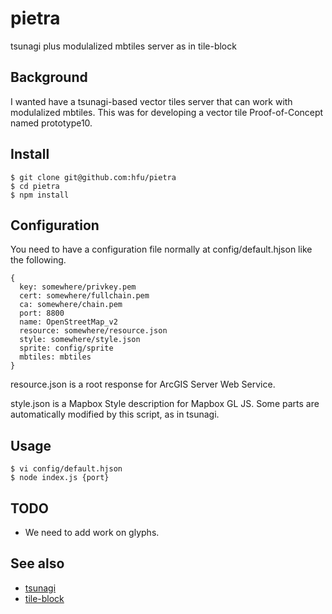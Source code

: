 # pietra
tsunagi plus modulalized mbtiles server as in tile-block

## Background
I wanted have a tsunagi-based vector tiles server that can work with modulalized mbtiles. This was for developing a vector tile Proof-of-Concept named prototype10.

## Install
```console
$ git clone git@github.com:hfu/pietra
$ cd pietra
$ npm install
```

## Configuration
You need to have a configuration file normally at config/default.hjson like the following. 
```
{
  key: somewhere/privkey.pem
  cert: somewhere/fullchain.pem
  ca: somewhere/chain.pem
  port: 8800
  name: OpenStreetMap_v2
  resource: somewhere/resource.json
  style: somewhere/style.json 
  sprite: config/sprite
  mbtiles: mbtiles
}
```
resource.json is a root response for ArcGIS Server Web Service.

style.json is a Mapbox Style description for Mapbox GL JS. Some parts are automatically modified by this script, as in tsunagi.

## Usage
```console
$ vi config/default.hjson
$ node index.js {port}
```

## TODO
- We need to add work on glyphs.

## See also
- [tsunagi](https://github.com/hfu/tsunagi)
- [tile-block](https://github.com/hfu/tile-block)

